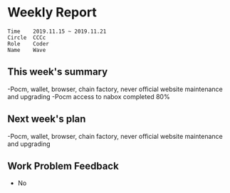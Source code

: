 # Weekly Report 
```
Time	2019.11.15 ~ 2019.11.21
Circle	CCCc
Role	Coder
Name	Wave
```
## This week's summary
-Pocm, wallet, browser, chain factory, never official website maintenance and upgrading
-Pocm access to nabox completed 80%

## Next week's plan

-Pocm, wallet, browser, chain factory, never official website maintenance and upgrading

## Work Problem Feedback
- No

